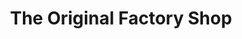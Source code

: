 ---
title: "The Original Factory Shop"
url: /bridgnorth/the-original-factory-shop/
shop: variety store
---